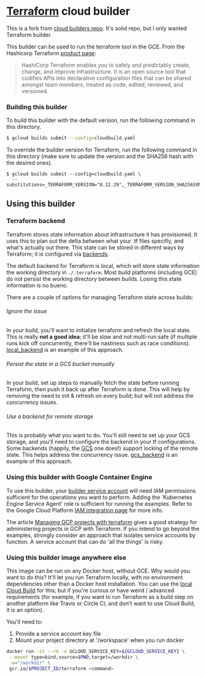 # [Terraform](https://www.terraform.io/docs) cloud builder

This is a fork from [cloud builders repo](https://github.com/GoogleCloudPlatform/cloud-builders-community). It's solid repo, but I only wanted Terraform builder.

This builder can be used to run the terraform tool in the GCE. From the Hashicorp Terraform 
[product page][terraform]:

> HashiCorp Terraform enables you to safely and predictably create, change, and improve 
> infrastructure. It is an open source tool that codifies APIs into declarative configuration 
> files that can be shared amongst team members, treated as code, edited, reviewed, and versioned.

[terraform]: https://www.terraform.io/

### Building this builder

To build this builder with the default version, run the following command in this directory.
```sh
$ gcloud builds submit --config=cloudbuild.yaml
```

To override the builder version for Terraform, run the following command in this directory 
(make sure to update the version and the SHA256 hash with the desired ones).

```
$ gcloud builds submit --config=cloudbuild.yaml \
  --substitutions=_TERRAFORM_VERSION="0.12.29",_TERRAFORM_VERSION_SHA256SUM="872245d9c6302b24dc0d98a1e010aef1e4ef60865a2d1f60102c8ad03e9d5a1d"
```

## Using this builder

### Terraform backend

Terraform stores state information about infrastructure it has provisioned. 
It uses this to plan out the delta between what your .tf files specifiy, and what's actually out there. 
This state can be stored in different ways by Terraform; it is configured via 
[backends][terraform-backends].

The default backend for Terraform is local, which will store state information 
the working directory in `./.terraform`. Most build platforms (including GCE) 
do not persist the working directory between builds. Losing this state information is no bueno.

There are a couple of options for managing Terraform state across builds:

[terraform-backends]: https://www.terraform.io/docs/backends/

###### Ignore the issue

In your build, you'll want to initialize terraform and refresh the local state. 
This is really **not a good idea**; it'll be slow and not multi-run safe 
(if multiple runs kick off concurrently, there'll be nastiness such as race conditions). 
[local_backend](examples/local_backend/README.markdown) is an example of this approach.

###### Persist the state in a GCS bucket manually

In your build, set up steps to manually fetch the state before running Terraform, 
then push it back up after Terraform is done. This will help by removing the need 
to init & refresh on every build; but will not address the concurrency issues.

###### Use a backend for remote storage

This is probably what you want to do. You'll still need to set up your GCS storage, 
and you'll need to configure the backend in your tf configurations. 
Some backends (happily, the [GCS][terraform-gcs-backend] one does!) 
support locking of the remote state. This helps address the concurrency issue. 
[gcs_backend](examples/gcs_backend/README.markdown) is an example of this approach.

[terraform-gcs-backend]: https://www.terraform.io/docs/backends/types/gcs.html

### Using this builder with Google Container Engine

To use this builder, your [builder service account][builder-sa-permissions] will need IAM 
permissions sufficient for the operations you want to perform. Adding the 
'Kubernetes Engine Service Agent' role is sufficient for running the examples. 
Refer to the Google Cloud Platform [IAM integration page][iam-integration] for more info.

The article [Managing GCP projects with terraform][gcp-with-terraform] 
gives a good strategy for administering projects in GCP with Terraform. 
If you intend to go beyond the examples, strongly consider an approach that isolates 
service accounts by function. A service account that can do 'all the things' is risky.

[builder-sa-permissions]: https://cloud.google.com/cloud-build/docs/securing-builds/configure-access-for-cloud-build-service-account
[iam-integration]: https://cloud.google.com/container-engine/docs/iam-integration
[gcp-with-terraform]: https://cloud.google.com/community/tutorials/managing-gcp-projects-with-terraform

### Using this builder image anywhere else

This image can be run on any Docker host, without GCE. Why would you want to do this? 
It'll let you run Terraform locally, with no environment dependencies other than a Docker host installation. 
You can use the [local Cloud Build][cloud-build-local-debug] for this; 
but if you're curious or have weird / advanced requirements (for example, if you want 
to run Terraform as a build step on another platform like Travis or Circle CI, 
and don't want to use Cloud Build, it is an option).

You'll need to:

 1. Provide a service account key file
 2. Mount your project directory at '/workspace' when you run docker
 ```sh
docker run -it --rm -e GCLOUD_SERVICE_KEY=${GCLOUD_SERVICE_KEY} \
  --mount type=bind,source=$PWD,target=/workdir \
  -w="/workdir" \
  gcr.io/$PROJECT_ID/terraform <command>
```

[cloud-build-local-debug]: https://cloud.google.com/cloud-build/docs/build-debug-locally
